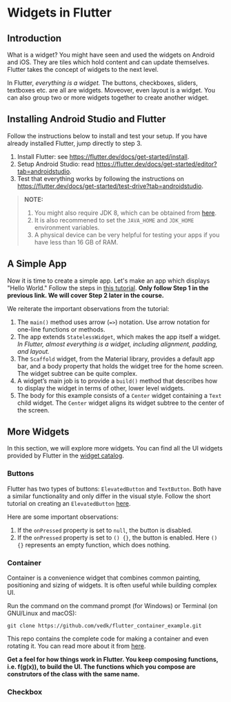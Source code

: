 # Widgets in Flutter
## Introduction
What is a widget?
You might have seen and used the widgets on Android and iOS.
They are tiles which hold content and can update themselves.
Flutter takes the concept of widgets to the next level.

In Flutter, *everything is a widget.*
The buttons, checkboxes, sliders, textboxes etc. are all are widgets.
Moveover, even layout is a widget.
You can also group two or more widgets together to create another widget.

## Installing Android Studio and Flutter
Follow the instructions below to install and test your setup.
If you have already installed Flutter, jump directly to step 3.
1. Install Flutter: see https://flutter.dev/docs/get-started/install.
2. Setup Android Studio: read https://flutter.dev/docs/get-started/editor?tab=androidstudio.
3. Test that everything works by following the instructions on https://flutter.dev/docs/get-started/test-drive?tab=androidstudio.

>**NOTE:**
>1. You might also require JDK 8, which can be obtained from [here](https://adoptopenjdk.net/?variant=openjdk8&>jvmVariant=hotspot).
>2. It is also recommened to set the `JAVA_HOME` and `JDK_HOME` environment variables.
>3. A physical device can be very helpful for testing your apps if you have less than 16 GB of RAM.

## A Simple App
Now it is time to create a simple app.
Let's make an app which displays "Hello World."
Follow the steps in [this tutorial](https://flutter.dev/docs/get-started/codelab#step-1-create-the-starter-flutter-app).
**Only follow Step 1 in the previous link. We will cover Step 2 later in the course.**

We reiterate the important observations from the tutorial:
1. The `main()` method uses arrow (`=>`) notation. Use arrow notation for one-line functions or methods.
2. The app extends `StatelessWidget`, which makes the app itself a widget. *In Flutter, almost everything is a widget, including alignment, padding, and layout.*
3. The `Scaffold` widget, from the Material library, provides a default app bar, and a body property that holds the widget tree for the home screen. The widget subtree can be quite complex.
4. A widget’s main job is to provide a `build()` method that describes how to display the widget in terms of other, lower level widgets.
5. The body for this example consists of a `Center` widget containing a `Text` child widget. The `Center` widget aligns its widget subtree to the center of the screen.


## More Widgets
In this section, we will explore more widgets.
You can find all the UI widgets provided by Flutter in the [widget catalog](https://flutter.dev/docs/development/ui/widgets/material).

### <b>Buttons</b>
Flutter has two types of buttons: `ElevatedButton` and `TextButton`.
Both have a similar functionality and only differ in the visual style.
Follow the short tutorial on creating an `ElevatedButton` [here](https://api.flutter.dev/flutter/material/ElevatedButton-class.html).

Here are some important observations:
1. If the `onPressed` property is set to `null`, the button is disabled.
2. If the `onPressed` property is set to `() {}`, the button is enabled. Here `() {}` represents an empty function, which does nothing.

### <b>Container</b>
Container is a convenience widget that combines common painting, positioning and sizing of widgets.
It is often useful while building complex UI.

Run the command on the command prompt (for Windows) or Terminal (on GNU/Linux and macOS):
```
git clone https://github.com/vedk/flutter_container_example.git
```
This repo contains the complete code for making a container and even rotating it.
You can read more about it from [here](https://api.flutter.dev/flutter/widgets/Container-class.html).

**Get a feel for how things work in Flutter. You keep composing functions, i.e. f(g(x)), to build the UI.
The functions which you compose are construtors of the class with the same name.**

### <b>Checkbox</b>